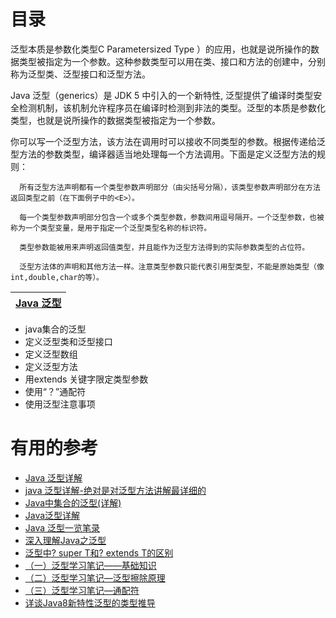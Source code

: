 # 目录
  
  泛型本质是参数化类型C Parametersized Type ）的应用，也就是说所操作的数据类型被指定为一个参数。这种参数类型可以用在类、接口和方法的创建中，分别称为泛型类、泛型接口和泛型方法。
  
  Java 泛型（generics）是 JDK 5 中引入的一个新特性, 泛型提供了编译时类型安全检测机制，该机制允许程序员在编译时检测到非法的类型。泛型的本质是参数化类型，也就是说所操作的数据类型被指定为一个参数。
  
  你可以写一个泛型方法，该方法在调用时可以接收不同类型的参数。根据传递给泛型方法的参数类型，编译器适当地处理每一个方法调用。下面是定义泛型方法的规则：

      所有泛型方法声明都有一个类型参数声明部分（由尖括号分隔），该类型参数声明部分在方法返回类型之前（在下面例子中的<E>）。
      
      每一个类型参数声明部分包含一个或多个类型参数，参数间用逗号隔开。一个泛型参数，也被称为一个类型变量，是用于指定一个泛型类型名称的标识符。
      
      类型参数能被用来声明返回值类型，并且能作为泛型方法得到的实际参数类型的占位符。
      
      泛型方法体的声明和其他方法一样。注意类型参数只能代表引用型类型，不能是原始类型（像int,double,char的等）。
  
[Java 泛型](https://www.runoob.com/java/java-generics.html)|
---|
  
  
  * java集合的泛型
  * 定义泛型类和泛型接口
  * 定义泛型数组
  * 定义泛型方法
  * 用extends 关键字限定类型参数
  * 使用“？”通配符
  * 使用泛型注意事项



# 有用的参考

* [Java 泛型详解](https://blog.csdn.net/kuangay/article/details/81985452)
* [java 泛型详解-绝对是对泛型方法讲解最详细的](https://blog.csdn.net/s10461/article/details/53941091)
* [Java中集合的泛型(详解)](https://blog.csdn.net/Ssssssue/article/details/79133065)
* [Java泛型详解](http://www.importnew.com/24029.html#comment-803159)
* [Java 泛型一览笔录](http://www.importnew.com/27037.html)
* [深入理解Java之泛型](http://www.importnew.com/19740.html)
* [泛型中? super T和? extends T的区别](http://ifeve.com/difference-between-super-t-and-extends-t-in-java/)
* [（一）泛型学习笔记——基础知识](https://blog.csdn.net/Julycaka/article/details/77572882)
* [（二）泛型学习笔记—泛型擦除原理](https://blog.csdn.net/Julycaka/article/details/77621031)
* [（三）泛型学习笔记—通配符](https://blog.csdn.net/Julycaka/article/details/77622596)
* [详谈Java8新特性泛型的类型推导](https://www.jb51.net/article/91747.htm)
